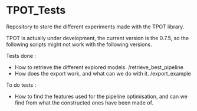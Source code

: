# TPOT_Tests

Repository to store the different experiments made with the TPOT library.

TPOT is actually under development, the current version is the 0.7.5, so the
following scripts might not work with the following versions.

Tests done :

* How to retrieve the different explored models. /retrieve_best_pipeline
* How does the export work, and what can we do with it. /export_example

To do tests :

* How to find the features used for the pipeline optimisation, and can we find from
  what the constructed ones have been made of.
  
